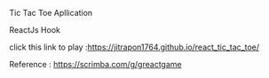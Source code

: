 Tic Tac Toe Apllication

ReactJs Hook

click this link to play :https://jitrapon1764.github.io/react_tic_tac_toe/

Reference : https://scrimba.com/g/greactgame
